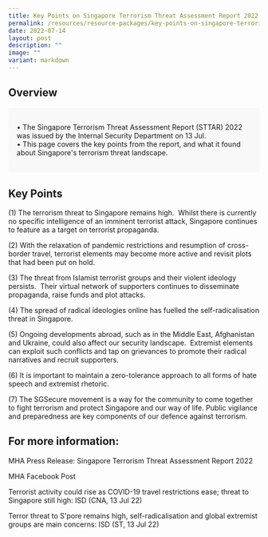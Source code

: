 ```yaml
---
title: Key Points on Singapore Terrorism Threat Assessment Report 2022
permalink: /resources/resource-packages/key-points-on-singapore-terrorism-threat-assessment-report-2022/
date: 2022-07-14
layout: post
description: ""
image: ""
variant: markdown
---
```

## Overview 

<div style="border:0px solid #0505f8;background-color:#f8f8f8;padding:1.2em;">
<p>
•	 The Singapore Terrorism Threat Assessment Report (STTAR) 2022 was issued by the Internal Security Department on 13 Jul. 
<br>
•	 This page covers the key points from the report, and what it found about Singapore's terrorism threat landscape. </p></div> 


## Key Points

(1) The terrorism threat to Singapore remains high.&nbsp; Whilst there is currently no specific intelligence of an imminent terrorist attack, Singapore continues to feature as a target on terrorist propaganda.&nbsp;<br>

(2) With the relaxation of pandemic restrictions and resumption of cross-border travel, terrorist elements may become more active and revisit plots that had been put on hold.&nbsp;<br>

(3) The threat from Islamist terrorist groups and their violent ideology persists.&nbsp; Their virtual network of supporters continues to disseminate propaganda, raise funds and plot attacks.<br>

(4) The spread of radical ideologies online has fuelled the self-radicalisation threat in Singapore.&nbsp;<br>

(5) Ongoing developments abroad, such as in the Middle East, Afghanistan and Ukraine, could also affect our security landscape.&nbsp; Extremist elements can exploit such conflicts and tap on grievances to promote their radical narratives and recruit supporters.&nbsp;<br>

(6) It is important to maintain a zero-tolerance approach to all forms of hate speech and extremist rhetoric.<br>

(7) The SGSecure movement is a way for the community to come together to fight terrorism and protect Singapore and our way of life.&nbsp;Public vigilance and preparedness are key components of our defence against terrorism. <br>


## For more information: 

MHA Press Release: Singapore Terrorism Threat Assessment Report 2022 

MHA Facebook Post 

Terrorist activity could rise as COVID-19 travel restrictions ease; threat to Singapore still high: ISD (CNA, 13 Jul 22) 

Terror threat to S'pore remains high, self-radicalisation and global extremist groups are main concerns: ISD (ST, 13 Jul 22)
